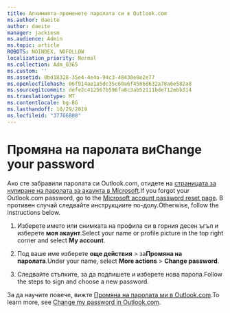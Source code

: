 ```yaml
---
title: Алхимията-променете паролата си в Outlook.com
ms.author: daeite
author: daeite
manager: jackiesm
ms.audience: Admin
ms.topic: article
ROBOTS: NOINDEX, NOFOLLOW
localization_priority: Normal
ms.collection: Adm_O365
ms.custom: ''
ms.assetid: 0bd18328-35e4-4e4a-94c3-48430e8e2e77
ms.openlocfilehash: 06f914ae1a5dc35c60a6f4586d632a78a6e582a8
ms.sourcegitcommit: defe2c412567b596fa8c3ab52111bde712ebb314
ms.translationtype: MT
ms.contentlocale: bg-BG
ms.lasthandoff: 10/29/2019
ms.locfileid: "37766808"
---
```

# <a name="change-your-password"></a><span data-ttu-id="d3d70-102">Промяна на паролата ви</span><span class="sxs-lookup"><span data-stu-id="d3d70-102">Change your password</span></span>

<span data-ttu-id="d3d70-103">Ако сте забравили паролата си Outlook.com, отидете на [страницата за нулиране на паролата за акаунта в Microsoft](https://go.microsoft.com/fwlink/p/?linkid=841909).</span><span class="sxs-lookup"><span data-stu-id="d3d70-103">If you forgot your Outlook.com password, go to the [Microsoft account password reset page](https://go.microsoft.com/fwlink/p/?linkid=841909).</span></span> <span data-ttu-id="d3d70-104">В противен случай следвайте инструкциите по-долу.</span><span class="sxs-lookup"><span data-stu-id="d3d70-104">Otherwise, follow the instructions below.</span></span>
  
1. <span data-ttu-id="d3d70-105">Изберете името или снимката на профила си в горния десен ъгъл и изберете **моя акаунт**.</span><span class="sxs-lookup"><span data-stu-id="d3d70-105">Select your name or profile picture in the top right corner and select **My account**.</span></span> 
    
2. <span data-ttu-id="d3d70-106">Под ваше име изберете **още действия** > за**Промяна на паролата**.</span><span class="sxs-lookup"><span data-stu-id="d3d70-106">Under your name, select **More actions** > **Change password**.</span></span> 
    
3. <span data-ttu-id="d3d70-107">Следвайте стъпките, за да подпишете и изберете нова парола.</span><span class="sxs-lookup"><span data-stu-id="d3d70-107">Follow the steps to sign and choose a new password.</span></span> 
    
<span data-ttu-id="d3d70-108">За да научите повече, вижте [Промяна на паролата ми в Outlook.com](https://support.office.com/article/2138d690-811c-4545-b2f3-e4dbe80c9735.aspx).</span><span class="sxs-lookup"><span data-stu-id="d3d70-108">To learn more, see [Change my password in Outlook.com](https://support.office.com/article/2138d690-811c-4545-b2f3-e4dbe80c9735.aspx).</span></span>
  

